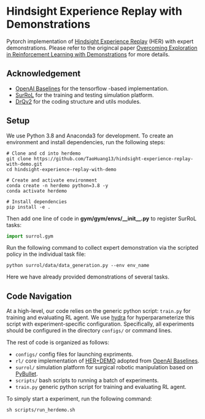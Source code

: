 # Hindsight Experience Replay with Demonstrations
Pytorch implementation of [Hindsight Experience Replay](https://arxiv.org/abs/1707.01495) (HER) with expert demonstrations. Please refer to the origincal paper [Overcoming Exploration in Reinforcement Learning with Demonstrations](https://arxiv.org/abs/1709.1008) for more details.
## Acknowledgement
- [OpenAI Baselines](https://github.com/openai/baselines) for the tensorflow -based implementation.
- [SurRoL](https://github.com/med-air/SurRoL]) for the training and testing simulation platform.
- [DrQv2](https://github.com/facebookresearch/drqv2) for the coding structure and utils modules.
## Setup
We use Python 3.8 and Anaconda3 for development. To create an environment and install dependencies, run the following steps:
```shell
# Clone and cd into herdemo
git clone https://github.com/TaoHuang13/hindsight-experience-replay-with-demo.git
cd hindsight-experience-replay-with-demo

# Create and activate environment
conda create -n herdemo python=3.8 -y
conda activate herdemo

# Install dependencies
pip install -e .
```

Then add one line of code in **gym/gym/envs/__init\__.py** to register SurRoL tasks:
```python
import surrol.gym
```


Run the following command to collect expert demonstration via the scripted policy in the individual task file:
```shell
python surrol/data/data_generation.py --env env_name
```
Here we have already provided demonstrations of several tasks. 

## Code Navigation
At a high-level, our code relies on the generic python script: `train.py` for training and evaluating RL agent. We use [hydra](https://hydra.cc/) for hyperparameterize this script with experiment-specific configuration. Specifically, all experiments should be configured in the directory `configs/` or command lines. 

The rest of code is organized as follows:
- `configs/` config files for launching expriments.
- `rl/` core implementation of [HER+DEMO](https://arxiv.org/abs/1709.1008) adopted from [OpenAI Baselines](https://github.com/openai/baselines).
- `surrol/` simulation platform for surgical robotic manipulation based on [PyBullet](https://github.com/bulletphysics/bullet3).
- `scripts/` bash scripts to running a batch of experiments.
- `train.py` generic python script for training and evaluating RL agent.

To simply start a experiment, run the following command:
```shell
sh scripts/run_herdemo.sh
```